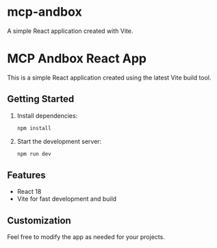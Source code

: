 # mcp-andbox
A simple React application created with Vite.
# MCP Andbox React App

This is a simple React application created using the latest Vite build tool.

## Getting Started

1. Install dependencies:
   ```sh
   npm install
   ```
2. Start the development server:
   ```sh
   npm run dev
   ```

## Features
- React 18
- Vite for fast development and build

## Customization
Feel free to modify the app as needed for your projects.
